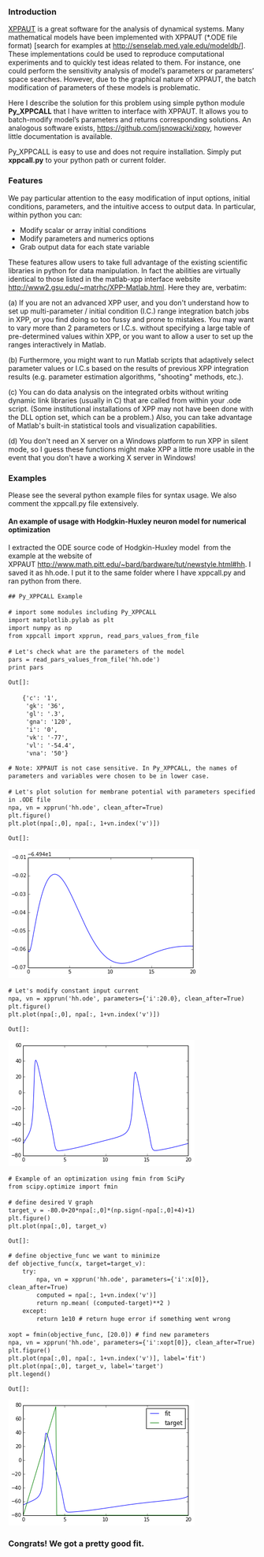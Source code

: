 ### Introduction

[XPPAUT](http://www.math.pitt.edu/~bard/xpp/xpp.html) is a great
software for the analysis of dynamical systems. Many mathematical models
have been implemented with XPPAUT (\*.ODE file format) \[search for
examples at <http://senselab.med.yale.edu/modeldb/>\]. These
implementations could be used to reproduce computational experiments and
to quickly test ideas related to them. For instance, one could perform
the sensitivity analysis of model’s parameters or parameters’ space
searches. However, due to the graphical nature of XPPAUT, the batch
modification of parameters of these models is problematic. 

Here I describe the solution for this problem using simple python module
**Py\_XPPCALL** that I have written to interface with XPPAUT. It allows
you to batch-modify model’s parameters and returns corresponding
solutions. An analogous software exists,
<https://github.com/jsnowacki/xppy>, however little documentation is
available.

Py\_XPPCALL is easy to use and does not require installation. Simply put
**xppcall.py** to your python path or current folder.

### Features
We pay particular attention to the easy modification of input options, initial conditions, parameters, and the intuitive access to output data. In particular, within python you can:
* Modify scalar or array initial conditions
* Modify parameters and numerics options
* Grab output data for each state variable

These features allow users to take full advantage of the existing scientific libraries in python for data manipulation. In fact the abilities are virtually identical to those listed in the matlab-xpp interface website <http://www2.gsu.edu/~matrhc/XPP-Matlab.html>. Here they are, verbatim:

(a) If you are not an advanced XPP user, and you don't understand how to set up multi-parameter / initial condition (I.C.) range integration batch jobs in XPP, or you find doing so too fussy and prone to mistakes. You may want to vary more than 2 parameters or I.C.s. without specifying a large table of pre-determined values within XPP, or you want to allow a user to set up the ranges interactively in Matlab.

(b) Furthermore, you might want to run Matlab scripts that adaptively select parameter values or I.C.s based on the results of previous XPP integration results (e.g. parameter estimation algorithms, "shooting" methods, etc.).

(c) You can do data analysis on the integrated orbits without writing dynamic link libraries (usually in C) that are called from within your .ode script. (Some institutional installations of XPP may not have been done with the DLL option set, which can be a problem.) Also, you can take advantage of Matlab's built-in statistical tools and visualization capabilities.

(d) You don't need an X server on a Windows platform to run XPP in silent mode, so I guess these functions might make XPP a little more usable in the event that you don't have a working X server in Windows!

### Examples
Please see the several python example files for syntax usage. We also comment the xppcall.py file extensively.

#### An example of usage with Hodgkin-Huxley neuron model for numerical optimization

I extracted the ODE source code of Hodgkin-Huxley model  from the
example at the website of
XPPAUT <http://www.math.pitt.edu/~bard/bardware/tut/newstyle.html#hh>. I
saved it as hh.ode. I put it to the same folder where I have xppcall.py
and ran python from there. 

``` {.python}
## Py_XPPCALL Example

# import some modules including Py_XPPCALL
import matplotlib.pylab as plt
import numpy as np
from xppcall import xpprun, read_pars_values_from_file

# Let's check what are the parameters of the model
pars = read_pars_values_from_file('hh.ode')
print pars
```

``` {style="line-height:16.25px;color:rgb(0,0,0)"}
Out[]: 

    {'c': '1',
     'gk': '36',
     'gl': '.3',
     'gna': '120',
     'i': '0',
     'vk': '-77',
     'vl': '-54.4',
     'vna': '50'}
```

``` {.python}
# Note: XPPAUT is not case sensitive. In Py_XPPCALL, the names of parameters and variables were chosen to be in lower case.

# Let's plot solution for membrane potential with parameters specified in .ODE file
npa, vn = xpprun('hh.ode', clean_after=True)
plt.figure()
plt.plot(npa[:,0], npa[:, 1+vn.index('v')])
```

``` {style="line-height:16.25px;color:rgb(0,0,0)"}
Out[]:
```

[![](py_xppcall-a-python-binding-to-xppaut/1.png)](py_xppcall-a-python-binding-to-xppaut/1.png)

``` {.python}
# Let's modify constant input current
npa, vn = xpprun('hh.ode', parameters={'i':20.0}, clean_after=True)
plt.figure()
plt.plot(npa[:,0], npa[:, 1+vn.index('v')])
```

``` {style="line-height:16.25px;color:rgb(0,0,0)"}
Out[]:
```

[![](py_xppcall-a-python-binding-to-xppaut/2.png)](py_xppcall-a-python-binding-to-xppaut/2.png)

``` {.python}
# Example of an optimization using fmin from SciPy
from scipy.optimize import fmin

# define desired V graph
target_v = -80.0+20*npa[:,0]*(np.sign(-npa[:,0]+4)+1)
plt.figure()
plt.plot(npa[:,0], target_v)
```

``` {style="line-height:16.25px;color:rgb(0,0,0)"}
Out[]:
```

``` {.python}
# define objective_func we want to minimize
def objective_func(x, target=target_v):
    try:
        npa, vn = xpprun('hh.ode', parameters={'i':x[0]}, clean_after=True)
        computed = npa[:, 1+vn.index('v')]
        return np.mean( (computed-target)**2 )
    except:
        return 1e10 # return huge error if something went wrong

xopt = fmin(objective_func, [20.0]) # find new parameters
npa, vn = xpprun('hh.ode', parameters={'i':xopt[0]}, clean_after=True)
plt.figure()
plt.plot(npa[:,0], npa[:, 1+vn.index('v')], label='fit')
plt.plot(npa[:,0], target_v, label='target')
plt.legend()
```

``` {style="line-height:16.25px;color:rgb(0,0,0)"}
Out[]:
```

![](py_xppcall-a-python-binding-to-xppaut/4.png)

### Congrats! We got a pretty good fit.
